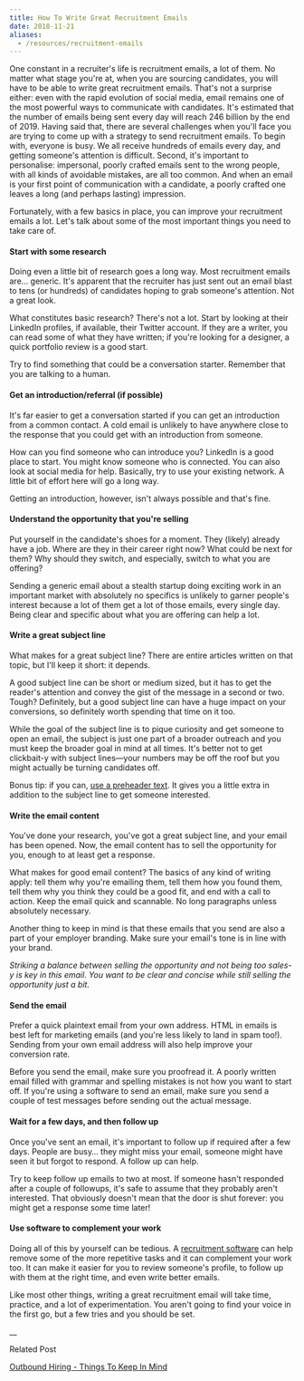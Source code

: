 ```yaml
---
title: How To Write Great Recruitment Emails
date: 2018-11-21
aliases:
  - /resources/recruitment-emails
---
```

One constant in a recruiter's life is recruitment emails, a lot of them. No matter what stage you're at, when you are sourcing candidates, you will have to be able to write great recruitment emails. That's not a surprise either: even with the rapid evolution of social media, email remains one of the most powerful ways to communicate with candidates. It's estimated that the number of emails being sent every day will reach 246 billion by the end of 2019.
Having said that, there are several challenges when you'll face you are trying to come up with a strategy to send recruitment emails. To begin with, everyone is busy. We all receive hundreds of emails every day, and getting someone's attention is difficult. Second, it's important to personalise: impersonal, poorly crafted emails sent to the wrong people, with all kinds of avoidable mistakes, are all too common. And when an email is your first point of communication with a candidate, a poorly crafted one leaves a long (and perhaps lasting) impression.

Fortunately, with a few basics in place, you can improve your recruitment emails a lot. Let's talk about some of the most important things you need to take care of.

#### Start with some research

Doing even a little bit of research goes a long way. Most recruitment emails are… generic. It's apparent that the recruiter has just sent out an email blast to tens (or hundreds) of candidates hoping to grab someone's attention. Not a great look.

What constitutes basic research? There's not a lot. Start by looking at their LinkedIn profiles, if available, their Twitter account. If they are a writer, you can read some of what they have written; if you're looking for a designer, a quick portfolio review is a good start.

Try to find something that could be a conversation starter. Remember that you are talking to a human.

#### Get an introduction/referral (if possible)

It's far easier to get a conversation started if you can get an introduction from a common contact. A cold email is unlikely to have anywhere close to the response that you could get with an introduction from someone.

How can you find someone who can introduce you? LinkedIn is a good place to start. You might know someone who is connected. You can also look at social media for help. Basically, try to use your existing network. A little bit of effort here will go a long way.

Getting an introduction, however, isn't always possible and that's fine.

#### Understand the opportunity that you're selling

Put yourself in the candidate's shoes for a moment. They (likely) already have a job. Where are they in their career right now? What could be next for them? Why should they switch, and especially, switch to what you are offering?

Sending a generic email about a stealth startup doing exciting work in an important market with absolutely no specifics is unlikely to garner people's interest because a lot of them get a lot of those emails, every single day. Being clear and specific about what you are offering can help a lot.

#### Write a great subject line

What makes for a great subject line? There are entire articles written on that topic, but I'll keep it short: it depends.

A good subject line can be short or medium sized, but it has to get the reader's attention and convey the gist of the message in a second or two. Tough? Definitely, but a good subject line can have a huge impact on your conversions, so definitely worth spending that time on it too.

While the goal of the subject line is to pique curiosity and get someone to open an email, the subject is just one part of a broader outreach and you must keep the broader goal in mind at all times. It's better not to get clickbait-y with subject lines—your numbers may be off the roof but you might actually be turning candidates off.

Bonus tip: if you can, [use a preheader text](https://www.campaignmonitor.com/blog/email-marketing/2019/02/a-practical-guide-to-email-preheaders/). It gives you a little extra in addition to the subject line to get someone interested.

#### Write the email content

You've done your research, you've got a great subject line, and your email has been opened. Now, the email content has to sell the opportunity for you, enough to at least get a response.

What makes for good email content? The basics of any kind of writing apply: tell them why you're emailing them, tell them how you found them, tell them why you think they could be a good fit, and end with a call to action. Keep the email quick and scannable. No long paragraphs unless absolutely necessary.

Another thing to keep in mind is that these emails that you send are also a part of your employer branding. Make sure your email's tone is in line with your brand.

_Striking a balance between selling the opportunity and not being too sales-y is key in this email. You want to be clear and concise while still selling the opportunity just a bit._

#### Send the email

Prefer a quick plaintext email from your own address. HTML in emails is best left for marketing emails (and you're less likely to land in spam too!). Sending from your own email address will also help improve your conversion rate.

Before you send the email, make sure you proofread it. A poorly written email filled with grammar and spelling mistakes is not how you want to start off. If you're using a software to send an email, make sure you send a couple of test messages before sending out the actual message.

#### Wait for a few days, and then follow up

Once you've sent an email, it's important to follow up if required after a few days. People are busy… they might miss your email, someone might have seen it but forgot to respond. A follow up can help.

Try to keep follow up emails to two at most. If someone hasn't responded after a couple of followups, it's safe to assume that they probably aren't interested. That obviously doesn't mean that the door is shut forever: you might get a response some time later!

#### Use software to complement your work

Doing all of this by yourself can be tedious. A [recruitment software](/) can help remove some of the more repetitive tasks and it can complement your work too. It can make it easier for you to review someone's profile, to follow up with them at the right time, and even write better emails.

Like most other things, writing a great recruitment email will take time, practice, and a lot of experimentation. You aren't going to find your voice in the first go, but a few tries and you should be set.

\_\_

Related Post

[Outbound Hiring - Things To Keep In Mind](/resources/sourcing/outbound-hiring)
